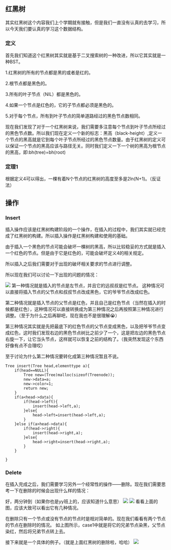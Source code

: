 ## 红黑树
其实红黑树这个内容我们上个学期就有接触，但是我们一直没有认真的去学习，所以今天我们要认真的学习这个数据结构。
### 定义
首先我们知道这个红黑树其实就是基于二叉搜索树的一种改进，所以它其实就是一种BST。

1.红黑树的所有的节点都是黑的或者是红的。

2.根节点都是黑色的。

3.所有的叶子节点（NIL）都是黑色的。

4.如果一个节点是红色的，它的子节点都必须是黑色的。

5.对于每个节点，所有到叶子节点的简单道路经过的黑色节点数相同。

现在我们发现了对于一个红黑树来说，我们需要多注意每个节点到叶子节点所经过的黑色节点数。所以我们现在定义一个新的标志：黑高（black-height）,定义一个节点的黑高就是它到每个叶子节点所经过的黑色节点数量。由于红黑树的定义可以保证一个节点的黑高应该与路径无关。同时我们定义一下一个树的黑高为根节点的黑高，即:bh(tree)=bh(root)

### 定理1
根据定义4可以得出，一棵有着N个节点的红黑树的高度至多是2ln(N+1)。（反证法）

## 操作
### Insert
插入操作应该是红黑树构建阶段的一个操作，在插入的过程中，我们其实就已经完成了红黑树的构建。所以插入操作是红黑树构建和使用的基础。

由于插入一个黑色的节点可能会破坏一棵树的黑高，所以比较稳妥的方式就是插入一个红色的节点。但是由于它是红色的，可能会破坏定义4的相关规定。

所以插入之后我们需要对于出现的破坏相关要求的节点进行调整。

所以现在我们可以讨论一下出现的问题的情况：

<img src="../images/rb(1).png">
第一种情况就是插入的节点是左节点，并且它的远叔叔是红节点。
这种情况可以直接将插入节点的父节点和叔叔节点改成黑色，它的爷爷节点改成红色。

第二种情况就是插入节点的父节点是红色，并且自己是红色节点（当然在插入的时候都是红色），这种情况可以直接转换成为第三种情况之后再按照第三种情况进行调整。（至于为什么之后再聊吧，现在我也不是很理解😭）

第三种情况其实就是先把最底下的红色节点的父节点变成黑色，以及把爷爷节点变成红色，这时我们发现右边的黑色节点树比之前少了一个，这是把左边的黑色节点右旋一下，让它当头节点，这样就可以恢复之前的结构了。（我突然发现这个东西好像有点不合理哎）

至于讨论为什么第二种情况要转化成第三种情况暂且不说。
```
Tree insert(Tree head,elementtype a){
    if(head==NULL){
        Tree new=(Tree)malloc(sizeof(Treenode));
        new->data=a;
        new->color=1;
        return new;
    }
    if(a<head->data){
        if(head->left){
            insert(head->left,a);
        }else{
            head->left=insert(head->left,a);
        }
    }else if(a>head->data){
        if(head->right){
            insert(head->right,a);
        }else{
            head->right=insert(head->right,a);
        }
    }
    
}
```

### Delete
在插入完成之后，我们需要学习另外一个经常性的操作——删除。现在我们需要思考一下在删除的时候会出现什么样的情况：

好，两分钟到（如果你也是yy班上的，应该知道什么意思）
<img src="../images/rb(2).png">
<img src="../images/rb(3).png">
看看上面的图，应该大致可以看出它有几种情况。

在删除只有一个节点或没有节点的节点时是相对简单的。现在我们看看有两个节点的节点在删除时的情况。
如上图所示，case1中就是将它的兄弟节点染黑，父节点染红，然后将兄弟节点转上去。

接下来就是一个具体的例子。（就是上面红黑树的删除啦，哈哈）
<img src="../images/rb(4).png">
